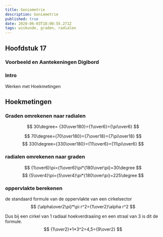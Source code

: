 ```yaml
---
title: Goniometrie
description: Goniemetrie
published: true
date: 2020-06-03T18:00:55.271Z
tags: wiskunde, graden, radialen
---
```


## Hoofdstuk 17
### Voorbeeld en Aantekeningen Digibord


### Intro
Werken met Hoekmetingen

## Hoekmetingen
### Graden omrekenen naar radialen

$$
30\degree= {30\over180}={1\over6}={\pi\over6}
$$

$$
70\degree={70\over180}={7\over18}={7\pi\over18}
$$
$$
330\degree={330\over180}={11\over6}={11\pi\over6}
$$

### radialen omrekenen naar graden
$$
{1\over6}\pi={1\over6}\pi*{180\over\pi}=30\degree
$$
$$
{5\over4}\pi={5\over4}\pi*{180\over\pi}=225\degree
$$

### oppervlakte berekenen
de standaard formule van de oppervlakte van een cirkelsector
$$
{\alpha\over2\pi}*\pi r^2={1\over2}\alpha r^2
$$

Dus bij een cirkel van 1 radiaal hoekverdraaiing en een straal van 3 is dit de formule.
$$
{1\over2}*1*3^2=4,5={9\over2}
$$

